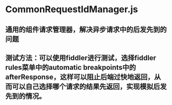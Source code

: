 # CommonRequestIdManager.js
## 通用的组件请求管理器，解决异步请求中的后发先到的问题
## 测试方法：可以使用fiddler进行测试，选择fiddler rules菜单中的automatic breakpoints中的afterResponse，这样可以阻止后端过快地返回，从而可以自己选择哪个请求的结果先返回，实现模拟后发先到的情况。
